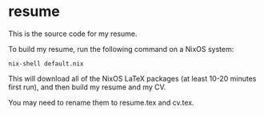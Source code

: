 # resume

This is the source code for my resume.

To build my resume, run the following command on a NixOS system:

```
nix-shell default.nix
```

This will download all of the NixOS LaTeX packages (at least 10-20 minutes first run), and then build my resume and my CV.

You may need to rename them to resume.tex and cv.tex.

